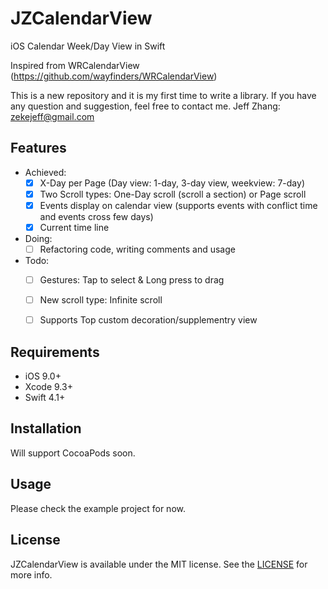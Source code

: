 # JZCalendarView
iOS Calendar Week/Day View in Swift

Inspired from WRCalendarView (https://github.com/wayfinders/WRCalendarView)

This is a new repository and it is my first time to write a library. If you have any question and suggestion, feel free to contact me. Jeff Zhang: zekejeff@gmail.com


## Features

- Achieved:
    - [x] X-Day per Page (Day view: 1-day, 3-day view, weekview: 7-day)
    - [x] Two Scroll types: One-Day scroll (scroll a section) or Page scroll
    - [x] Events display on calendar view (supports events with conflict time and events cross few days)
    - [x] Current time line

- Doing:
    - [ ] Refactoring code, writing comments and usage

- Todo:
    - [ ] Gestures: Tap to select & Long press to drag
    - [ ] New scroll type: Infinite scroll
    - [ ] Supports Top custom decoration/supplementry view


## Requirements

- iOS 9.0+
- Xcode 9.3+
- Swift 4.1+

## Installation

Will support CocoaPods soon.


## Usage

Please check the example project for now.


## License

JZCalendarView is available under the MIT license. See the [LICENSE](https://github.com/zjfjack/JZCalendarView/blob/master/LICENSE)  for more info.



